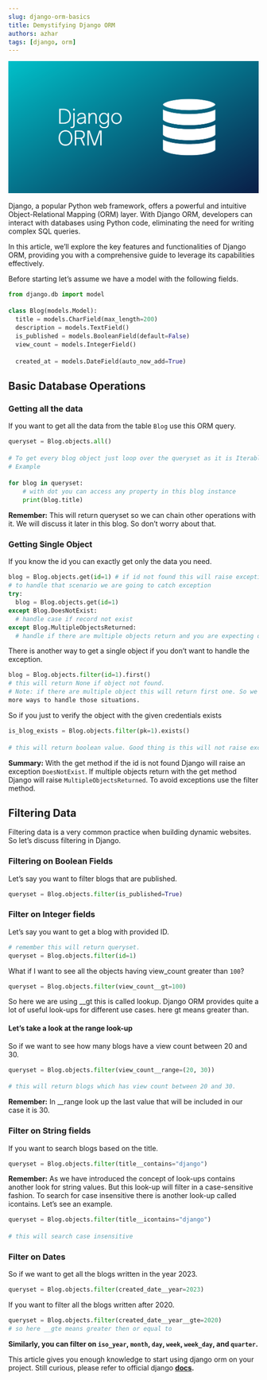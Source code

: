 ```yaml
---
slug: django-orm-basics
title: Demystifying Django ORM
authors: azhar
tags: [django, orm]
---
```


![Django ORM](../banners/django-orm.webp)

Django, a popular Python web framework, offers a powerful and intuitive Object-Relational Mapping (ORM) layer. With Django ORM, developers can interact with databases using Python code, eliminating the need for writing complex SQL queries. 

<!--truncate-->

In this article, we’ll explore the key features and functionalities of Django ORM, providing you with a comprehensive guide to leverage its capabilities effectively.

Before starting let’s assume we have a model with the following fields.
```python
from django.db import model

class Blog(models.Model):
  title = models.CharField(max_length=200)
  description = models.TextField()
  is_published = models.BooleanField(default=False)
  view_count = models.IntegerField()

  created_at = models.DateField(auto_now_add=True)
```

## Basic Database Operations

### Getting all the data
If you want to get all the data from the table `Blog` use this ORM query.
```python
queryset = Blog.objects.all()

# To get every blog object just loop over the queryset as it is Iterable.
# Example

for blog in queryset:
    # with dot you can access any property in this blog instance
    print(blog.title)
```
**Remember:** This will return queryset so we can chain other operations with it. We will discuss it later in this blog. So don’t worry about that.


### Getting Single Object
If you know the id you can exactly get only the data you need.
```python
blog = Blog.objects.get(id=1) # if id not found this will raise exception.
# to handle that scenario we are going to catch exception
try:
  blog = Blog.objects.get(id=1)
except Blog.DoesNotExist:
  # handle case if record not exist
except Blog.MultipleObjectsReturned:
  # handle if there are multiple objects return and you are expecting only one.
```

There is another way to get a single object if you don’t want to handle the exception.
```python
blog = Blog.objects.filter(id=1).first()
# this will return None if object not found.
# Note: if there are multiple object this will return first one. So we will cover 
more ways to handle those situations.
```

So if you just to verify the object with the given credentials exists
```python
is_blog_exists = Blog.objects.filter(pk=1).exists()

# this will return boolean value. Good thing is this will not raise exception if id  # not found.
```
**Summary:**
With the get method if the id is not found Django will raise an exception `DoesNotExist`.
If multiple objects return with the get method Django will raise `MultipleObjectsReturned`.
To avoid exceptions use the filter method.


## Filtering Data
Filtering data is a very common practice when building dynamic websites. So let’s discuss filtering in Django.

### Filtering on Boolean Fields
Let’s say you want to filter blogs that are published.
```python
queryset = Blog.objects.filter(is_published=True)
```

### Filter on Integer fields
Let’s say you want to get a blog with provided ID.
```python
# remember this will return queryset.
queryset = Blog.objects.filter(id=1) 
```
What if I want to see all the objects having view_count greater than `100`?
```python
queryset = Blog.objects.filter(view_count__gt=100)
```
So here we are using __gt this is called lookup. Django ORM provides quite a lot of useful look-ups for different use cases. here gt means greater than.

#### Let’s take a look at the range look-up
So if we want to see how many blogs have a view count between 20 and 30.
```python
queryset = Blog.objects.filter(view_count__range=(20, 30))

# this will return blogs which has view count between 20 and 30.
```
**Remember:** In __range look up the last value that will be included in our case it is 30.

### Filter on String fields
If you want to search blogs based on the title.
```python
queryset = Blog.objects.filter(title__contains="django")
```
**Remember:** As we have introduced the concept of look-ups contains another look for string values.
But this look-up will filter in a case-sensitive fashion. To search for case insensitive there is another look-up called icontains. 
Let’s see an example.
```python
queryset = Blog.objects.filter(title__icontains="django")

# this will search case insensitive 
```

### Filter on Dates
So if we want to get all the blogs written in the year 2023.
```python
queryset = Blog.objects.filter(created_date__year=2023)
```
If you want to filter all the blogs written after 2020.
```python
queryset = Blog.objects.filter(created_date__year__gte=2020)
# so here __gte means greater then or equal to
```

**Similarly, you can filter on `iso_year`, `month`, `day`, `week`, `week_day`, and `quarter`.**

This article gives you enough knowledge to start using django orm on your project.
Still curious, please refer to official django **[docs](https://docs.djangoproject.com/en/4.2/topics/db/queries/#field-lookups).**  
